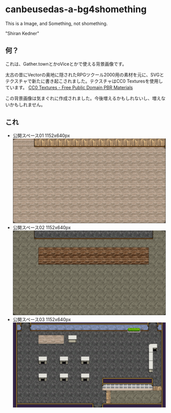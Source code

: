 # canbeusedas-a-bg4shomething

This is a Image, and Something, not shomething.

"Shiran Kedner"

## 何？

これは、Gather.townとかoViceとかで使える背景画像です。

太古の昔にVectorの奥地に隠されたRPGツクール2000用の素材を元に、SVGとテクスチャで新たに書き起こされました。テクスチャはCC0 Texturesを使用しています。
[CC0 Textures - Free Public Domain PBR Materials](https://cc0textures.com/)

この背景画像は気まぐれに作成されました。今後増えるかもしれないし、増えないかもしれません。

## これ

- 公開スペース01 1152x640px ![openspace01-1152x640.png](/assets/openspace01-1152x640.png)
- 公開スペース02 1152x640px ![openspace02-1152x640.png](/assets/openspace02-1152x640.png)
- 公開スペース03 1152x640px ![openspace03-1152x640.png](/assets/openspace03-1152x640.png)
